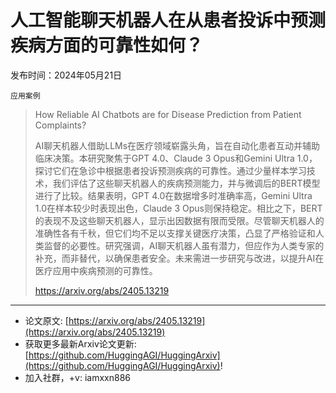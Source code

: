 # 人工智能聊天机器人在从患者投诉中预测疾病方面的可靠性如何？
发布时间：2024年05月21日

`应用案例`
> How Reliable AI Chatbots are for Disease Prediction from Patient Complaints?
>
> AI聊天机器人借助LLMs在医疗领域崭露头角，旨在自动化患者互动并辅助临床决策。本研究聚焦于GPT 4.0、Claude 3 Opus和Gemini Ultra 1.0，探讨它们在急诊中根据患者投诉预测疾病的可靠性。通过少量样本学习技术，我们评估了这些聊天机器人的疾病预测能力，并与微调后的BERT模型进行了比较。结果表明，GPT 4.0在数据增多时准确率高，Gemini Ultra 1.0在样本较少时表现出色，Claude 3 Opus则保持稳定。相比之下，BERT的表现不及这些聊天机器人，显示出因数据有限而受限。尽管聊天机器人的准确性各有千秋，但它们均不足以支撑关键医疗决策，凸显了严格验证和人类监督的必要性。研究强调，AI聊天机器人虽有潜力，但应作为人类专家的补充，而非替代，以确保患者安全。未来需进一步研究与改进，以提升AI在医疗应用中疾病预测的可靠性。
>
> https://arxiv.org/abs/2405.13219


<hr />

- 论文原文: [https://arxiv.org/abs/2405.13219](https://arxiv.org/abs/2405.13219)
- 获取更多最新Arxiv论文更新: [https://github.com/HuggingAGI/HuggingArxiv](https://github.com/HuggingAGI/HuggingArxiv)!
- 加入社群，+v: iamxxn886